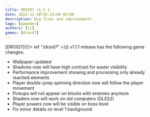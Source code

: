 ```yaml
---
title: DROID7 v1.1.1
date: 2022-12-30T16:14:00-03:00
description: Bug fixes and improvements
tags: [gamedev]
authors: [jc]
games: [droid7]
---
```


[DROID7]({{< ref "/droid7" >}}) v1.1.1 release has the following game changes:

-   Wallpaper updated
-   Shadows now will have high contrast for easier visibility
-   Performance improvement showing and processing only already reached elements
-   Player double-jump spinning direction now will follow the player movement
-   Pickups will not appear on blocks with enemies anymore
-   Shaders now will work on old computers (GLES2)
-   Player powers now will be visible on boss level
-   Fix minor details on level 1 background
